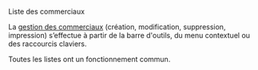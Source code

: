 







Liste des commerciaux



La [gestion des commerciaux](Commercial.htm) 
 (création, modification, suppression, impression) s’effectue à partir 
 de la barre d'outils, du menu contextuel ou des raccourcis claviers.


Toutes les listes ont un fonctionnement commun.


